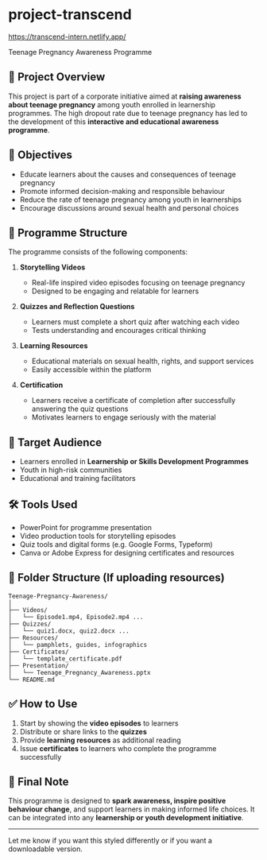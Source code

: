 # project-transcend
https://transcend-intern.netlify.app/

Teenage Pregnancy Awareness Programme

## 📘 Project Overview

This project is part of a corporate initiative aimed at **raising awareness about teenage pregnancy** among youth enrolled in learnership programmes. The high dropout rate due to teenage pregnancy has led to the development of this **interactive and educational awareness programme**.

## 🎯 Objectives

* Educate learners about the causes and consequences of teenage pregnancy
* Promote informed decision-making and responsible behaviour
* Reduce the rate of teenage pregnancy among youth in learnerships
* Encourage discussions around sexual health and personal choices

## 🧩 Programme Structure

The programme consists of the following components:

1. **Storytelling Videos**

   * Real-life inspired video episodes focusing on teenage pregnancy
   * Designed to be engaging and relatable for learners

2. **Quizzes and Reflection Questions**

   * Learners must complete a short quiz after watching each video
   * Tests understanding and encourages critical thinking

3. **Learning Resources**

   * Educational materials on sexual health, rights, and support services
   * Easily accessible within the platform

4. **Certification**

   * Learners receive a certificate of completion after successfully answering the quiz questions
   * Motivates learners to engage seriously with the material

## 🧠 Target Audience

* Learners enrolled in **Learnership or Skills Development Programmes**
* Youth in high-risk communities
* Educational and training facilitators

## 🛠️ Tools Used

* PowerPoint for programme presentation
* Video production tools for storytelling episodes
* Quiz tools and digital forms (e.g. Google Forms, Typeform)
* Canva or Adobe Express for designing certificates and resources

## 📁 Folder Structure (If uploading resources)

```
Teenage-Pregnancy-Awareness/
│
├── Videos/
│   └── Episode1.mp4, Episode2.mp4 ...
├── Quizzes/
│   └── quiz1.docx, quiz2.docx ...
├── Resources/
│   └── pamphlets, guides, infographics
├── Certificates/
│   └── template_certificate.pdf
├── Presentation/
│   └── Teenage_Pregnancy_Awareness.pptx
└── README.md
```

## ✅ How to Use

1. Start by showing the **video episodes** to learners
2. Distribute or share links to the **quizzes**
3. Provide **learning resources** as additional reading
4. Issue **certificates** to learners who complete the programme successfully

## 📣 Final Note

This programme is designed to **spark awareness, inspire positive behaviour change**, and support learners in making informed life choices. It can be integrated into any **learnership or youth development initiative**.

---

Let me know if you want this styled differently or if you want a downloadable version.
